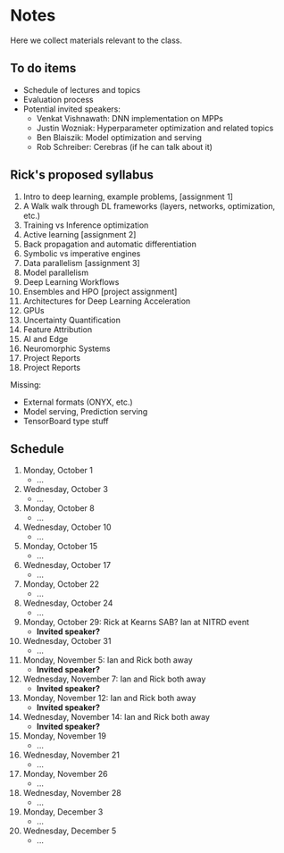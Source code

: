 # Notes

Here we collect materials relevant to the class.

## To do items

* Schedule of lectures and topics
* Evaluation process
* Potential invited speakers:
    * Venkat Vishnawath: DNN implementation on MPPs
    * Justin Wozniak: Hyperparameter optimization and related topics
    * Ben Blaiszik: Model optimization and serving
    * Rob Schreiber: Cerebras (if he can talk about it)
    
## Rick's proposed syllabus

1. Intro to deep learning, example problems, [assignment 1]
1. A Walk walk through DL frameworks (layers, networks, optimization, etc.)
1. Training vs Inference optimization 
1. Active learning [assignment 2]
1. Back propagation and automatic differentiation
1. Symbolic vs imperative engines
1. Data parallelism [assignment 3]
1. Model parallelism 
1. Deep Learning Workflows
1. Ensembles and HPO [project assignment]
1. Architectures for Deep Learning Acceleration 
1. GPUs
1. Uncertainty Quantification
1. Feature Attribution
1. AI and Edge
1. Neuromorphic Systems
1. Project Reports
1. Project Reports

Missing:
* External formats (ONYX, etc.)
* Model serving, Prediction serving
* TensorBoard type stuff

## Schedule

1. Monday, October 1
    * ...
1. Wednesday, October 3
    * ...
1. Monday, October 8
    * ...
1. Wednesday, October 10
    * ...
1. Monday, October 15
    * ...
1. Wednesday, October 17
    * ...
1. Monday, October 22
    * ...
1. Wednesday, October 24
    * ...
1. Monday, October 29: Rick at Kearns SAB? Ian at NITRD event
    * **Invited speaker?**
1. Wednesday, October 31
    * ...
1. Monday, November 5: Ian and Rick both away
    * **Invited speaker?**
1. Wednesday, November 7: Ian and Rick both away
    * **Invited speaker?**
1. Monday, November 12: Ian and Rick both away
    * **Invited speaker?**
1. Wednesday, November 14: Ian and Rick both away
    * **Invited speaker?**
1. Monday, November 19
    * ...
1. Wednesday, November 21 
    * ...
1. Monday, November 26
    * ...
1. Wednesday, November 28
    * ...
1. Monday, December 3
    * ...
1. Wednesday, December 5
    * ...

